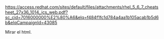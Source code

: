 https://access.redhat.com/sites/default/files/attachments/rhel_5_6_7_cheatsheet_27x36_1014_jcs_web.pdf?sc_cid=7016000000%E2%80%A6&elq=f484f1fc1d784a4aa1b105acab1b5d6b&elqCampaignId=43085

Mirar el html.
